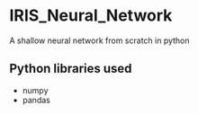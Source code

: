 # IRIS_Neural_Network
A shallow neural network from scratch in python
## Python libraries used
* numpy
* pandas
